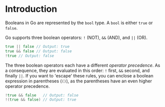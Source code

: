 # Introduction

Booleans in Go are represented by the `bool` type.
A `bool` is either `true` or `false`.

Go supports three boolean operators: `!` (NOT), `&&` (AND), and `||` (OR).

```go
true || false // Output: true
true && false // Output: false
!true // Output: false
```

The three boolean operators each have a different _operator precedence_. As a consequence, they are evaluated in this order: `!` first, `&&` second, and finally `||`. If you want to 'escape' these rules, you can enclose a boolean expression in parentheses (`()`), as the parentheses have an even higher operator precedence.

```go
!true && false   // Output: false
!(true && false) // Output: true
```
